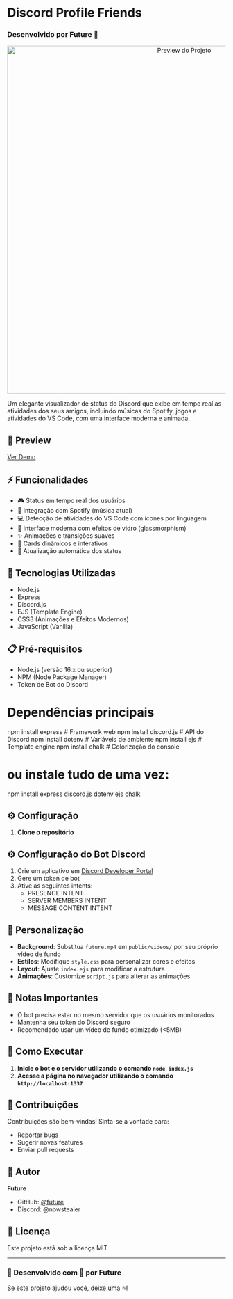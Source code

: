 # Discord Profile Friends
### Desenvolvido por Future 🌟

<div align="center">
  <img src="preview.png" alt="Preview do Projeto" width="800px">
</div>

Um elegante visualizador de status do Discord que exibe em tempo real as atividades dos seus amigos, incluindo músicas do Spotify, jogos e atividades do VS Code, com uma interface moderna e animada.

## 🌟 Preview
[Ver Demo](https://imgur.com/AxdzwRM)

## ⚡ Funcionalidades

- 🎮 Status em tempo real dos usuários
- 🎵 Integração com Spotify (música atual)
- 💻 Detecção de atividades do VS Code com ícones por linguagem
- 🎨 Interface moderna com efeitos de vidro (glassmorphism)
- ✨ Animações e transições suaves
- 🌈 Cards dinâmicos e interativos
- 🔄 Atualização automática dos status

## 🚀 Tecnologias Utilizadas

- Node.js
- Express
- Discord.js
- EJS (Template Engine)
- CSS3 (Animações e Efeitos Modernos)
- JavaScript (Vanilla)

## 📋 Pré-requisitos

- Node.js (versão 16.x ou superior)
- NPM (Node Package Manager)
- Token de Bot do Discord

# Dependências principais
npm install express         # Framework web
npm install discord.js     # API do Discord
npm install dotenv         # Variáveis de ambiente
npm install ejs           # Template engine
npm install chalk         # Colorização do console

# ou instale tudo de uma vez:
npm install express discord.js dotenv ejs chalk

## ⚙️ Configuração

1. **Clone o repositório**




## ⚙️ Configuração do Bot Discord

1. Crie um aplicativo em [Discord Developer Portal](https://discord.com/developers/applications)
2. Gere um token de bot
3. Ative as seguintes intents:
   - PRESENCE INTENT
   - SERVER MEMBERS INTENT
   - MESSAGE CONTENT INTENT

## 🎨 Personalização

- **Background**: Substitua `future.mp4` em `public/videos/` por seu próprio vídeo de fundo
- **Estilos**: Modifique `style.css` para personalizar cores e efeitos
- **Layout**: Ajuste `index.ejs` para modificar a estrutura
- **Animações**: Customize `script.js` para alterar as animações

## 📝 Notas Importantes

- O bot precisa estar no mesmo servidor que os usuários monitorados
- Mantenha seu token do Discord seguro
- Recomendado usar um vídeo de fundo otimizado (<5MB)

## 🚀 Como Executar

1. **Inicie o bot e o servidor utilizando o comando `node index.js`**
2. **Acesse a página no navegador utilizando o comando `http://localhost:1337`**


## 🤝 Contribuições

Contribuições são bem-vindas! Sinta-se à vontade para:
- Reportar bugs
- Sugerir novas features
- Enviar pull requests

## 👤 Autor

**Future**
- GitHub: [@future](https://github.com/ftrzg0d)
- Discord: @nowstealer

## 📄 Licença

Este projeto está sob a licença MIT

---

### 🌟 Desenvolvido com 💜 por Future

Se este projeto ajudou você, deixe uma ⭐️!

